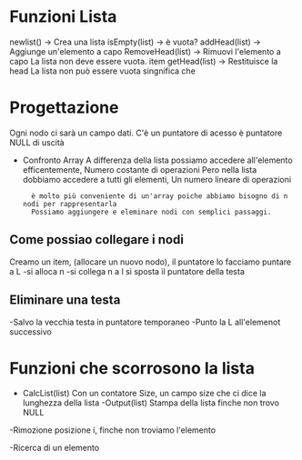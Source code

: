 # Funzioni Lista
newlist() -> Crea una lista
isEmpty(list) -> è vuota?
addHead(list) -> Aggiunge un'elemento a capo
RemoveHead(list) -> Rimuovi l'elemento a capo
    La lista non deve essere vuota.
item getHead(list) -> Restituisce la head
    La lista non può essere vuota singnifica che 


# Progettazione
Ogni nodo ci sarà un campo dati. C'è un puntatore di acesso è puntatore NULL di uscità

- Confronto Array
    A differenza della lista possiamo accedere all'elemento efficentemente, Numero costante di operazioni
    Pero nella lista dobbiamo accedere a tutti gli elementi, Un numero lineare di operazioni

        è molto più conveniente di un'array poiche abbiamo bisogno di n nodi per rappresentarla
        Possiamo aggiungere e eleminare nodi con semplici passaggi.

## Come possiao collegare i nodi
Creamo un item, (allocare un nuovo nodo), il puntatore lo facciamo puntare a L
    -si alloca n
    -si collega n a l
    si sposta il puntatore della testa

## Eliminare una testa
-Salvo la vecchia testa in puntatore temporaneo 
-Punto la L all'elemenot successivo

# Funzioni che scorrosono la lista
- CalcList(list) Con un contatore
    Size, un campo size che ci dice la lunghezza della lista
-Output(list) Stampa della lista finche non trovo NULL

-Rimozione posizione i, finche non troviamo l'elemento

-Ricerca di un elemento